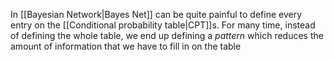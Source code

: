 In [[Bayesian Network|Bayes Net]] can be quite painful to define every entry on the [[Conditional probability table|CPT]]s. For many time, instead of defining the whole table, we end up defining a *pattern* which reduces the amount of information that we have to fill in on the table